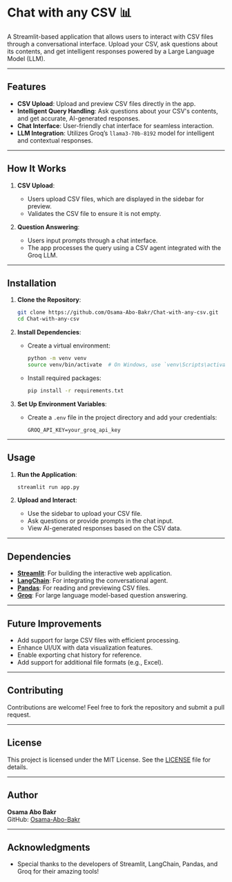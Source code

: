 # Chat with any CSV 📊

A Streamlit-based application that allows users to interact with CSV files through a conversational interface. Upload your CSV, ask questions about its contents, and get intelligent responses powered by a Large Language Model (LLM).

---

## Features
- **CSV Upload**: Upload and preview CSV files directly in the app.
- **Intelligent Query Handling**: Ask questions about your CSV's contents, and get accurate, AI-generated responses.
- **Chat Interface**: User-friendly chat interface for seamless interaction.
- **LLM Integration**: Utilizes Groq’s `llama3-70b-8192` model for intelligent and contextual responses.

---

## How It Works
1. **CSV Upload**:
   - Users upload CSV files, which are displayed in the sidebar for preview.
   - Validates the CSV file to ensure it is not empty.

2. **Question Answering**:
   - Users input prompts through a chat interface.
   - The app processes the query using a CSV agent integrated with the Groq LLM.

---

## Installation

1. **Clone the Repository**:
   ```bash
   git clone https://github.com/Osama-Abo-Bakr/Chat-with-any-csv.git
   cd Chat-with-any-csv
   ```

2. **Install Dependencies**:
   - Create a virtual environment:
     ```bash
     python -m venv venv
     source venv/bin/activate  # On Windows, use `venv\Scripts\activate`
     ```
   - Install required packages:
     ```bash
     pip install -r requirements.txt
     ```

3. **Set Up Environment Variables**:
   - Create a `.env` file in the project directory and add your credentials:
     ```plaintext
     GROQ_API_KEY=your_groq_api_key
     ```

---

## Usage

1. **Run the Application**:
   ```bash
   streamlit run app.py
   ```

2. **Upload and Interact**:
   - Use the sidebar to upload your CSV file.
   - Ask questions or provide prompts in the chat input.
   - View AI-generated responses based on the CSV data.

---

## Dependencies
- **[Streamlit](https://streamlit.io/)**: For building the interactive web application.
- **[LangChain](https://langchain.com/)**: For integrating the conversational agent.
- **[Pandas](https://pandas.pydata.org/)**: For reading and previewing CSV files.
- **[Groq](https://groq.com/)**: For large language model-based question answering.

---

## Future Improvements
- Add support for large CSV files with efficient processing.
- Enhance UI/UX with data visualization features.
- Enable exporting chat history for reference.
- Add support for additional file formats (e.g., Excel).

---

## Contributing
Contributions are welcome! Feel free to fork the repository and submit a pull request.

---

## License
This project is licensed under the MIT License. See the [LICENSE](LICENSE) file for details.

---

## Author
**Osama Abo Bakr**  
GitHub: [Osama-Abo-Bakr](https://github.com/Osama-Abo-Bakr)

---

## Acknowledgments
- Special thanks to the developers of Streamlit, LangChain, Pandas, and Groq for their amazing tools!